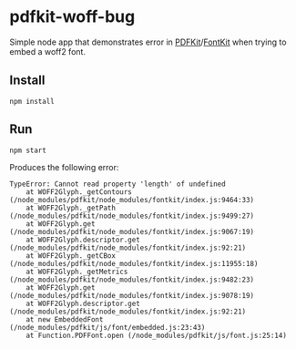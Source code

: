 # pdfkit-woff-bug

Simple node app that demonstrates error in [PDFKit](https://github.com/devongovett/pdfkit)/[FontKit](https://github.com/devongovett/fontkit) when trying to embed a woff2 font. 

## Install
```
npm install
```

## Run
```
npm start
```

Produces the following error:
```
TypeError: Cannot read property 'length' of undefined                                                                                                                     
    at WOFF2Glyph._getContours (/node_modules/pdfkit/node_modules/fontkit/index.js:9464:33)                  
    at WOFF2Glyph._getPath (/node_modules/pdfkit/node_modules/fontkit/index.js:9499:27)                      
    at WOFF2Glyph.get (/node_modules/pdfkit/node_modules/fontkit/index.js:9067:19)                           
    at WOFF2Glyph.descriptor.get (/node_modules/pdfkit/node_modules/fontkit/index.js:92:21)                  
    at WOFF2Glyph._getCBox (/node_modules/pdfkit/node_modules/fontkit/index.js:11955:18)                     
    at WOFF2Glyph._getMetrics (/node_modules/pdfkit/node_modules/fontkit/index.js:9482:23)                   
    at WOFF2Glyph.get (/node_modules/pdfkit/node_modules/fontkit/index.js:9078:19)                           
    at WOFF2Glyph.descriptor.get (/node_modules/pdfkit/node_modules/fontkit/index.js:92:21)                  
    at new EmbeddedFont (/node_modules/pdfkit/js/font/embedded.js:23:43)                                     
    at Function.PDFFont.open (/node_modules/pdfkit/js/font.js:25:14) 
```
